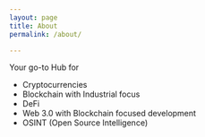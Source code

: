 ```yaml
---
layout: page
title: About
permalink: /about/

---
```

Your go-to Hub for
* Cryptocurrencies 
* Blockchain with Industrial focus
* DeFi
* Web 3.0 with Blockchain focused development
* OSINT (Open Source Intelligence)